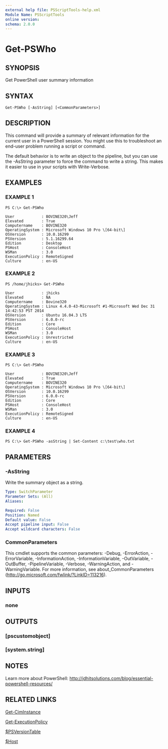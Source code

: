 ```yaml
---
external help file: PSScriptTools-help.xml
Module Name: PSScriptTools
online version: 
schema: 2.0.0
---
```


# Get-PSWho

## SYNOPSIS
Get PowerShell user summary information

## SYNTAX

```
Get-PSWho [-AsString] [<CommonParameters>]
```

## DESCRIPTION
This command will provide a summary of relevant information for the current  user in a PowerShell session. You might use this to troubleshoot an end-user problem running a script or command.

The default behavior is to write an object to the pipeline, but you can use the -AsString parameter to force the command to write a string. This makes it easier to use in your scripts with Write-Verbose.

## EXAMPLES

### EXAMPLE 1
```
PS C:\> Get-PSWho

User            : BOVINE320\Jeff
Elevated        : True
Computername    : BOVINE320
OperatingSystem : Microsoft Windows 10 Pro \[64-bit\]
OSVersion       : 10.0.16299
PSVersion       : 5.1.16299.64
Edition         : Desktop
PSHost          : ConsoleHost
WSMan           : 3.0
ExecutionPolicy : RemoteSigned
Culture         : en-US
```

### EXAMPLE 2
```
PS /home/jhicks> Get-PSWho

User            : jhicks
Elevated        : NA
Computername    : Bovine320
OperatingSystem : Linux 4.4.0-43-Microsoft #1-Microsoft Wed Dec 31 14:42:53 PST 2014
OSVersion       : Ubuntu 16.04.3 LTS
PSVersion       : 6.0.0-rc
Edition         : Core
PSHost          : ConsoleHost
WSMan           : 3.0
ExecutionPolicy : Unrestricted
Culture         : en-US
```

### EXAMPLE 3
```
PS C:\> Get-PSWho

User            : BOVINE320\Jeff
Elevated        : True
Computername    : BOVINE320
OperatingSystem : Microsoft Windows 10 Pro \[64-bit\]
OSVersion       : 10.0.16299
PSVersion       : 6.0.0-rc
Edition         : Core
PSHost          : ConsoleHost
WSMan           : 3.0
ExecutionPolicy : RemoteSigned
Culture         : en-US
```

### EXAMPLE 4
```
PS C:\> Get-PSWho -asString | Set-Content c:\test\who.txt
```

## PARAMETERS

### -AsString
Write the summary object as a string.

```yaml
Type: SwitchParameter
Parameter Sets: (All)
Aliases: 

Required: False
Position: Named
Default value: False
Accept pipeline input: False
Accept wildcard characters: False
```

### CommonParameters
This cmdlet supports the common parameters: -Debug, -ErrorAction, -ErrorVariable, -InformationAction, -InformationVariable, -OutVariable, -OutBuffer, -PipelineVariable, -Verbose, -WarningAction, and -WarningVariable. For more information, see about_CommonParameters (http://go.microsoft.com/fwlink/?LinkID=113216).

## INPUTS

### none

## OUTPUTS

### [pscustomobject]

### [system.string]

## NOTES
Learn more about PowerShell: http://jdhitsolutions.com/blog/essential-powershell-resources/

## RELATED LINKS

[Get-CimInstance]()

[Get-ExecutionPolicy]()

[$PSVersionTable]()

[$Host]()

